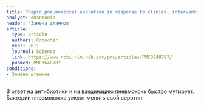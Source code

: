 ```yaml
---
title: "Rapid pneumococcal evolution in response to clinical interventions"
analyst: amantonio
header: 'Замена штаммов'
article:
  type: article
  authors: Croucher
  year: 2011
  journal: Science
  link: https://www.ncbi.nlm.nih.gov/pmc/articles/PMC3648787/
  pubmed: PMC3648787
conditions:
- Замена штаммов
---
```


В ответ на антибиотики и на вакцинацию пневмококк быстро мутирует. Бактерии пневмококка умеют менять свой серотип.
